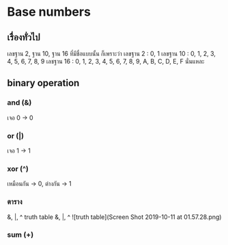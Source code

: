 # Base numbers 
## เรื่องทั่วไป 
เลขฐาน 2, ฐาน 10, ฐาน 16
ที่มีชื่อแบบนั้น ก็เพราะว่า 
เลขฐาน 2  : 0, 1
เลขฐาน 10 : 0, 1, 2, 3, 4, 5, 6, 7, 8, 9
เลชฐาน 16 : 0, 1, 2, 3, 4, 5, 6, 7, 8, 9, A, B, C, D, E, F 
นั่นแหละ 

## binary operation 
### and (&)
เจอ 0 -> 0
### or  (|)
เจอ 1 -> 1
### xor (^)
เหมือนกัน -> 0, ต่างกัน -> 1
### ตาราง
&, |, ^ truth table
&, |, ^ ![truth table](Screen Shot 2019-10-11 at 01.57.28.png)
### sum (+) 
